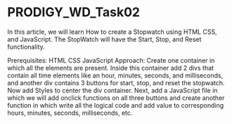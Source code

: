# PRODIGY_WD_Task02
In this article, we will learn How to create a Stopwatch using HTML CSS, and JavaScript. The StopWatch will have the Start, Stop, and Reset functionality.

Prerequisites:
HTML
CSS
JavaScript
Approach:
Create one container in which all the elements are present.
Inside this container add 2 divs that contain all time elements like an hour, minutes, seconds, and milliseconds, and another div contains 3 buttons for start, stop, and reset the stopwatch.
Now add Styles to center the div container.
Next, add a JavaScript file in which we will add onclick functions on all three buttons and create another function in which write all the logical code and add value to corresponding hours, minutes, seconds, milliseconds, etc.
